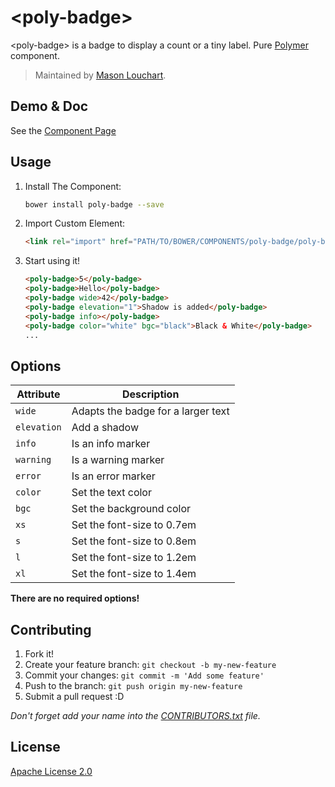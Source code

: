 &lt;poly-badge&gt;
====================

&lt;poly-badge&gt; is a badge to display a count or a tiny label. Pure
[Polymer][polymer_page] component.

> Maintained by [Mason Louchart][profile_page].

## Demo & Doc

See the [Component Page][component_page]

## Usage

1. Install The Component:

	```sh
	bower install poly-badge --save
	```

2. Import Custom Element:

	```html
	<link rel="import" href="PATH/TO/BOWER/COMPONENTS/poly-badge/poly-badge.html">
	```

3. Start using it!

	```html
	<poly-badge>5</poly-badge>
	<poly-badge>Hello</poly-badge>
	<poly-badge wide>42</poly-badge>
	<poly-badge elevation="1">Shadow is added</poly-badge>
	<poly-badge info></poly-badge>
	<poly-badge color="white" bgc="black">Black & White</poly-badge>
	...
	```

## Options

Attribute    | Description
-------------|------------
`wide`       | Adapts the badge for a larger text
`elevation`  | Add a shadow
`info`       | Is an info marker
`warning`    | Is a warning marker
`error`      | Is an error marker
`color`      | Set the text color
`bgc`        | Set the background color
`xs`         | Set the font-size to 0.7em
`s`          | Set the font-size to 0.8em
`l`          | Set the font-size to 1.2em
`xl`         | Set the font-size to 1.4em

**There are no required options!**

## Contributing

1. Fork it!
2. Create your feature branch: `git checkout -b my-new-feature`
3. Commit your changes: `git commit -m 'Add some feature'`
4. Push to the branch: `git push origin my-new-feature`
5. Submit a pull request :D

_Don't forget add your name into the [CONTRIBUTORS.txt][contributors] file._

## License

[Apache License 2.0][license]

<!-- links -->
[polymer_page]: https://polymer-project.appspot.com/0.5/
[profile_page]: https://github.com/LM450N
[component_page]: http://louchart-mason.fr/poly-badge
[contributors]: https://github.com/LM450N/poly-badge/blob/master/CONTRIBUTORS.txt
[license]: http://opensource.org/licenses/Apache-2.0
